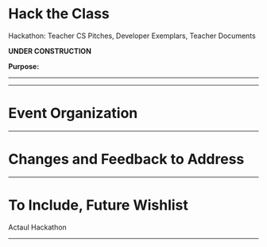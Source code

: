 # Hack the Class
Hackathon: Teacher CS Pitches, Developer Exemplars, Teacher Documents

**UNDER CONSTRUCTION**

**Purpose:**

---

---

# Event Organization


---
# Changes and Feedback to Address

---

# To Include, Future Wishlist 

Actaul Hackathon

---
